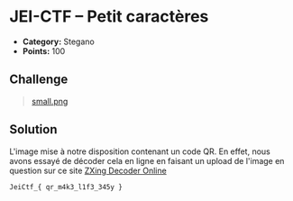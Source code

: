 # JEI-CTF – Petit caractères

* **Category:** Stegano
* **Points:** 100

## Challenge
>[small.png](Ressources/small.png)

## Solution
L'image mise à notre disposition contenant un code QR. En effet, nous avons essayé de décoder cela en ligne en faisant un upload de l'image en question sur ce site [ZXing Decoder Online](https://zxing.org/w/decode.jspx)
```
JeiCtf_{ qr_m4k3_l1f3_345y }
```
